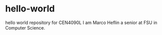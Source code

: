 # hello-world
hello world repository for CEN4090L
I am Marco Heflin a senior at FSU in Computer Science.
